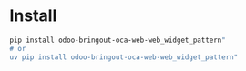 # Install

```bash
pip install odoo-bringout-oca-web-web_widget_pattern"
# or
uv pip install odoo-bringout-oca-web-web_widget_pattern"
```
